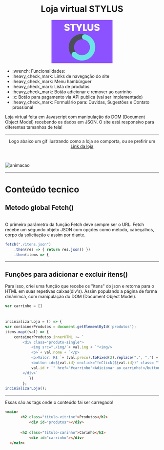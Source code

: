 
<div align= "center">
 <h1>Loja virtual STYLUS</h1>
 <img src="https://github.com/Deivison1/Loja-Stylus/blob/main/img/Logo2-1.png">
 </div>


<ul>
  <li>:wrench: Funcionalidades:</li>
  <li>:heavy_check_mark: Links de navegação do site</li>
  <li>:heavy_check_mark: Menu hambúrguer</li>
  <li>:heavy_check_mark: Lista de produtos</li>
  <li>:heavy_check_mark: Botão adicionar e remover ao carrinho</li>
  <li>:x: Botão para pagamento via API publica (vai ser implementado) </li>
  <li>:heavy_check_mark: Formulário para: Duvidas, Sugestões e Contato prossional</li>
</ul>
<p>Loja virtual feita em Javascript com manipulação do DOM (Document Object Model) recebendo os dados em JSON.
O site está responsivo para diferentes tamanhos de tela!</p>

<hr>

<p align="center">Logo abaixo um gif ilustrando como a loja se comporta, ou se prefirir um <a href="https://deivison1.github.io/Loja-Stylus/">Link da loja</a></p>

<br>

![animacao](https://github.com/Deivison1/Loja-Stylus/blob/main/Anima%C3%A7%C3%A3o.gif)

<hr>

<h1>Conteúdo tecnico</h1>

<h2>Metodo global Fetch()</h2>
<br>
O primeiro parâmetro da função Fetch deve sempre ser o URL. Fetch recebe um segundo objeto JSON com opções como método, cabeçalhos, corpo da solicitação e assim por diante.

``` Javascript
fetch("./itens.json") 
    .then(res => { return res.json() }) 
    .then(items => { 
```

<hr>

<h2>Funções para adicionar e excluir itens()</h2>

Para isso, criei uma função que recebe os "itens" do json e retorna para o HTML em suas repetivas caixas(div's). Assim populando a página de forma dinânimca, com manipulação do DOM (Document Object Model).

``` Javascript
var carrinho = [] 
 
 
incinializarLoja = () => { 
var containerProdutos = document.getElementById('produtos'); 
items.map((val) => { 
    containerProdutos.innerHTML += `  
        <div class="produto-single">  
            <img src="./img/`+ val.img + `"<img/>  
            <p>`+ val.nome + `</p>  
            <p>Valor: R$ `+ (val.preco).toFixed(2).replace(".", ",") + `</p>  
            <button id=${val.id} onclick="fnClick(${val.id})" class= "link-carrinho"key="` +
            val.id + `" href="#carrinho">Adicionar ao carrinho!</button>  
        </div>` 
           }) 
        };
incinializarLoja(); 
```
<hr>
 
 Essas são as tags onde o conteúdo fai ser carregado!
 ``` html
 <main>
        <h2 class="titulo-vitrine">Produtos</h2>
            <div id="produtos"></div>
            
        <h2 class="titulo-carinho">Carinho</h2>
            <div id="carrinho"></div>
   </main>
  ```

 

 
